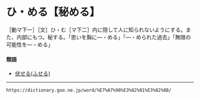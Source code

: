 # ひ・める【秘める】

［動マ下一］［文］ひ・む［マ下二］内に隠して人に知られないようにする。また、内部にもつ。秘する。「思いを胸に―・める」「―・められた過去」「無限の可能性を―・める」

#### 類語

-   [伏せる(ふせる)](https://dictionary.goo.ne.jp/word/%E4%BC%8F%E3%81%9B%E3%82%8B/#jn-192948)

---
`https://dictionary.goo.ne.jp/word/%E7%A7%98%E3%82%81%E3%82%8B/`